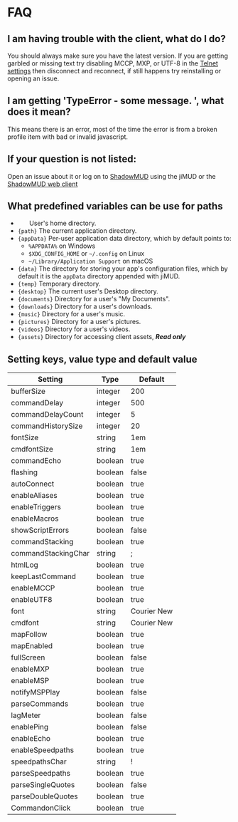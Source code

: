 
# FAQ
## I am having trouble with the client, what do I do?
You should always make sure you have the latest version.
If you are getting garbled or missing text try disabling MCCP, MXP, or UTF-8 in the [Telnet settings](preferences.md#telnet) then disconnect and reconnect, if still happens try reinstalling or opening an issue.
## I am getting 'TypeError - some message. ', what does it mean?
This means there is an error, most of the time the error is from a broken profile item with bad or invalid javascript.        
## If your question is not listed:
Open an issue about it or log on to [ShadowMUD](http://www,shadowmud.com) using the jiMUD or the [ShadowMUD web client](http://www,shadowmud.com/mud.php)
## <a name="#variables"></a>What predefined variables can be use for paths
* `   ` User's home directory.
* `{path}` The current application directory.
* `{appData}` Per-user application data directory, which by default points to:
  * `%APPDATA%` on Windows
  * `$XDG_CONFIG_HOME` or `~/.config` on Linux
  * `~/Library/Application Support` on macOS
* `{data}` The directory for storing your app's configuration files, which by
  default it is the `appData` directory appended with jiMUD.
* `{temp}` Temporary directory.
* `{desktop}` The current user's Desktop directory.
* `{documents}` Directory for a user's "My Documents".
* `{downloads}` Directory for a user's downloads.
* `{music}` Directory for a user's music.
* `{pictures}` Directory for a user's pictures.
* `{videos}` Directory for a user's videos.
* `{assets}` Directory for accessing client assets, ***Read only***
## <a name="#settings"></a>Setting keys, value type and default value
Setting             | Type    | Default
--------------------|---------|-------------
bufferSize          | integer | 200
commandDelay        | integer | 500
commandDelayCount   | integer | 5
commandHistorySize  | integer | 20
fontSize            | string  | 1em
cmdfontSize         | string  | 1em
commandEcho         | boolean | true
flashing            | boolean | false
autoConnect         | boolean | true
enableAliases       | boolean | true
enableTriggers      | boolean | true
enableMacros        | boolean | true
showScriptErrors    | boolean | false
commandStacking     | boolean | true
commandStackingChar | string  | ;
htmlLog             | boolean | true
keepLastCommand     | boolean | true
enableMCCP          | boolean | true
enableUTF8          | boolean | true
font                | string  | Courier New
cmdfont             | string  | Courier New
mapFollow           | boolean | true
mapEnabled          | boolean | true
fullScreen          | boolean | false
enableMXP           | boolean | true
enableMSP           | boolean | true
notifyMSPPlay       | boolean | false
parseCommands       | boolean | true
lagMeter            | boolean | false
enablePing          | boolean | false
enableEcho          | boolean | true
enableSpeedpaths    | boolean | true
speedpathsChar      | string  | !
parseSpeedpaths     | boolean | true
parseSingleQuotes   | boolean | false
parseDoubleQuotes   | boolean | true
CommandonClick      | boolean | true